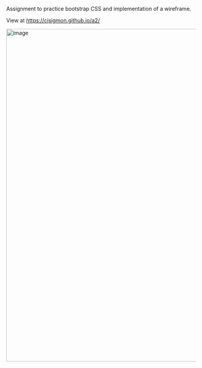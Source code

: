 Assignment to practice bootstrap CSS and implementation of a wireframe.

View at https://cjsigmon.github.io/a2/

<img width="1675" height="881" alt="image" src="https://github.com/user-attachments/assets/36fabc9a-7ec1-49f0-aa2c-365919a11659" />
